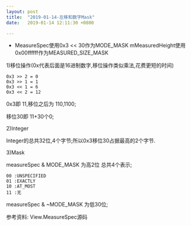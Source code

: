 ```yaml
---
layout: post
title:  "2019-01-14-左移和数字Mask"
date:   2019-01-14 12:11:30 +0800

---
```


* MeasureSpec使用0x3 << 30作为MODE_MASK
mMeasuredHeight使用0x00ffffff作为MEASURED_SIZE_MASK


1)移位操作(0x代表后面是16进制数字,移位操作类似乘法,花费更短的时间)
```
0x3 >> 2 = 0
0x3 >> 1 = 1
0x3 << 1 = 6
0x3 << 2 = 12
```
0x3即 11,移位之后为 110,1100;

移位30即 11+30个0;

2)Integer

Integer的总共32位,4个字节;所以0x3移位30占据最高的2个字节.

3)Mask

measureSpec & MODE_MASK 为高2位 总共4个表示; 

    00 :UNSPECIFIED
    01 :EXACTLY
    10 :AT_MOST
    11 :无

measureSpec & ~MODE_MASK 为低30位;

参考资料: View.MeasureSpec源码







